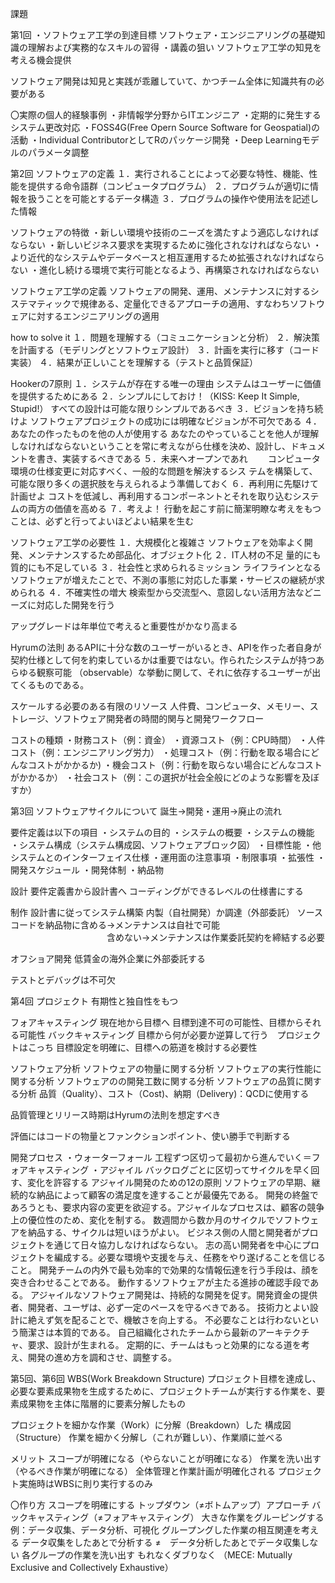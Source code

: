 課題

第1回
・ソフトウェア工学の到達目標
ソフトウェア・エンジニアリングの基礎知識の理解および実務的なスキルの習得
・講義の狙い
ソフトウェア工学の知見を考える機会提供

ソフトウェア開発は知見と実践が乖離していて、かつチーム全体に知識共有の必要がある

〇実際の個人的経験事例
・非情報学分野からITエンジニア
・定期的に発生するシステム更改対応
・FOSS4G(Free Opern Source Software for Geospatial)の活動
・Individual ContributorとしてRのパッケージ開発
・Deep Learningモデルのパラメータ調整

第2回
ソフトウェアの定義
１．実行されることによって必要な特性、機能、性能を提供する命令語群（コンピュータプログラム）
２．プログラムが適切に情報を扱うことを可能とするデータ構造
３．プログラムの操作や使用法を記述した情報

ソフトウェアの特徴
・新しい環境や技術のニーズを満たすよう適応しなければならない
・新しいビジネス要求を実現するために強化されなければならない
・より近代的なシステムやデータベースと相互運用するため拡張されなければならない
・進化し続ける環境で実行可能となるよう、再構築されなければならない

ソフトウェア工学の定義
ソフトウェアの開発、運用、メンテナンスに対するシステマティックで規律ある、定量化できるアプローチの適用、すなわちソフトウェアに対するエンジニアリングの適用

how to solve it
１．問題を理解する（コミュニケーションと分析）
２．解決策を計画する（モデリングとソフトウェア設計）
３．計画を実行に移す（コード実装）
４．結果が正しいことを理解する（テストと品質保証）

Hookerの7原則
１．システムが存在する唯一の理由
    システムはユーザーに価値を提供するためにある
２．シンプルにしておけ！（KISS: Keep It Simple, Stupid!）
    すべての設計は可能な限りシンプルであるべき
３．ビジョンを持ち続けよ
    ソフトウェアプロジェクトの成功には明確なビジョンが不可欠である
４．あなたの作ったものを他の人が使用する
    あなたのやっていることを他人が理解しなければならないということを常に考えながら仕様を決め、設計し、ドキュメントを書き、実装するべきである
５．未来へオープンであれ
　　コンピュータ環境の仕様変更に対応すべく、一般的な問題を解決するシス  テムを構築して、可能な限り多くの選択肢を与えられるよう準備しておく
６．再利用に先駆けて計画せよ
    コストを低減し、再利用するコンポーネントとそれを取り込むシステムの両方の価値を高める
７．考えよ！
    行動を起こす前に簡潔明瞭な考えをもつことは、必ずと行ってよいほどよい結果を生む

ソフトウェア工学の必要性
１．大規模化と複雑さ
    ソフトウェアを効率よく開発、メンテナンスするため部品化、オブジェクト化
２．IT人材の不足
    量的にも質的にも不足している
３．社会性と求められるミッション
    ライフラインとなるソフトウェアが増えたことで、不測の事態に対応した事業・サービスの継続が求められる
４．不確実性の増大
    検索型から交流型へ、意図しない活用方法などニーズに対応した開発を行う

アップグレードは年単位で考えると重要性がかなり高まる

Hyrumの法則
あるAPIに十分な数のユーザーがいるとき、APIを作った者自身が契約仕様として何を約束しているかは重要ではない。作られたシステムが持つあらゆる観察可能 （observable）な挙動に関して、それに依存するユーザーが出てくるものである。

スケールする必要のある有限のリソース
人件費、コンピュータ、メモリー、ストレージ、ソフトウェア開発者の時間的関与と開発ワークフロー

コストの種類
・財務コスト（例：資金）
・資源コスト（例：CPU時間）
・人件コスト（例：エンジニアリング労力）
・処理コスト（例：行動を取る場合にどんなコストがかかるか)
・機会コスト（例：行動を取らない場合にどんなコストがかかるか）
・社会コスト（例：この選択が社会全般にどのような影響を及ぼすか）

第3回
ソフトウェアサイクルについて
誕生→開発・運用→廃止の流れ

要件定義は以下の項目
・システムの目的
・システムの概要
・システムの機能
・システム構成（システム構成図、ソフトウェアブロック図）
・目標性能
・他システムとのインターフェイス仕様
・運用面の注意事項
・制限事項
・拡張性
・開発スケジュール
・開発体制
・納品物

設計
要件定義書から設計書へ
コーディングができるレベルの仕様書にする

制作
設計書に従ってシステム構築
内製（自社開発）か調達（外部委託）
ソースコードを納品物に含める→メンテナンスは自社で可能
　　　　　　　　　　　含めない→メンテナンスは作業委託契約を締結する必要

オフショア開発
低賃金の海外企業に外部委託する

テストとデバッグは不可欠

第4回
プロジェクト
有期性と独自性をもつ

フォアキャスティング
現在地から目標へ
    目標到達不可の可能性、目標からそれる可能性
バックキャスティング
目標から何が必要か逆算して行う　プロジェクトはこっち
    目標設定を明確に、目標への筋道を検討する必要性

ソフトウェア分析
ソフトウェアの物量に関する分析
ソフトウェアの実行性能に関する分析
ソフトウェアのの開発工数に関する分析
ソフトウェアの品質に関する分析
    品質（Quality）、コスト（Cost)、納期（Delivery)：QCDに使用する

品質管理とリリース時期はHyrumの法則を想定すべき

評価にはコードの物量とファンクションポイント、使い勝手で判断する

開発プロセス
・ウォーターフォール
    工程ずつ区切って最初から進んでいく＝フォアキャスティング
・アジャイル
    バックログごとに区切ってサイクルを早く回す、変化を許容する
アジャイル開発のための12の原則
ソフトウェアの早期、継続的な納品によって顧客の満足度を達することが最優先である。
開発の終盤であろうとも、要求内容の変更を欲迎する。アジャイルなプロセスは、顧客の競争上の優位性のため、変化を制する。
数週間から数か月のサイクルでソフトウェアを納品する、サイクルは短いほうがよい。
ビジネス側の人間と開発者がプロジェクトを通じて日々協力しなければならない。
志の高い開発者を中心にプロジェクトを編成する。必要な環境や支援を与え、任務をやり遂げることを信じること。
開発チームの内外で最も効率的で効果的な情報伝達を行う手段は、顔を突き合わせることである。
動作するソフトウェアが主たる進捗の確認手段である。
アジャイルなソフトウェア開発は、持続的な開発を促す。開発資金の提供者、開発者、ユーザは、必ず一定のペースを守るべきである。
技術力とよい設計に絶えず気を配ることで、機敏さを向上する。
不必要なことは行わないという簡潔さは本質的である。
自己組織化されたチームから最新のアーキテクチャ、要求、設計が生まれる。
定期的に、チームはもっと効果的になる道を考え、開発の進め方を調和させ、調整する。

第5回、第6回
WBS(Work Breakdown Structure)
プロジェクト目標を達成し、必要な要素成果物を生成するために、プロジェクトチームが実行する作業を、要素成果物を主体に階層的に要素分解したもの

プロジェクトを細かな作業（Work）に分解（Breakdown）した 構成図（Structure）
作業を細かく分解し（これが難しい）、作業順に並べる

メリット
スコープが明確になる（やらないことが明確になる）
作業を洗い出す（やるべき作業が明確になる）
全体管理と作業計画が明確化される
プロジェクト実施時はWBSに則り実行するのみ

〇作り方
スコープを明確にする
トップダウン（≠ボトムアップ）アプローチ
バックキャスティング（≠フォアキャスティング）
大きな作業をグルーピングする
例：データ収集、データ分析、可視化
グループングした作業の相互関連を考える
データ収集をしたあとで分析する
≠　データ分析したあとでデータ収集しない
各グループの作業を洗い出す
もれなくダブりなく
（MECE: Mutually Exclusive and Collectively Exhaustive）
